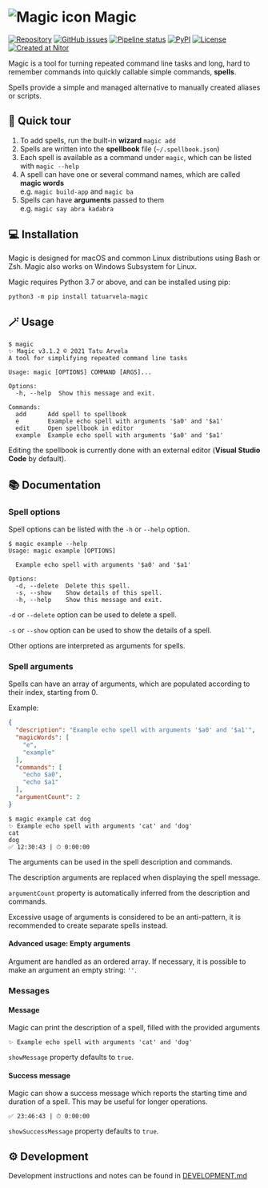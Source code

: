 # ![Magic icon](./icon.png?raw=true "Magic icon") Magic

[![Repository](https://img.shields.io/badge/repository-gray.svg?logo=github)](https://github.com/TatuArvela/magic)
[![GitHub issues](https://img.shields.io/github/issues/TatuArvela/magic)](https://github.com/TatuArvela/magic/issues)
[![Pipeline status](https://github.com/TatuArvela/magic/actions/workflows/verify.yml/badge.svg?event=push)](https://github.com/TatuArvela/magic/actions/workflows/verify.yml)
[![PyPI](https://img.shields.io/pypi/v/tatuarvela-magic)](https://pypi.org/project/tatuarvela-magic/)
[![License](https://img.shields.io/github/license/TatuArvela/magic)](https://github.com/TatuArvela/magic/blob/master/LICENSE)
[![Created at Nitor](https://img.shields.io/badge/created%20at-Nitor-informational.svg)](https://nitor.com/)

Magic is a tool for turning repeated command line tasks and long, hard to
remember commands into quickly callable simple commands, **spells**.

Spells provide a simple and managed alternative to manually created aliases or
scripts.

## 🏃 Quick tour

1. To add spells, run the built-in **wizard** `magic add`
2. Spells are written into the **spellbook** file (`~/.spellbook.json`)
3. Each spell is available as a command under `magic`, which can be listed
   with `magic --help`
4. A spell can have one or several command names, which are called **magic
   words**  
   e.g. `magic build-app` and `magic ba`
5. Spells can have **arguments** passed to them  
   e.g. `magic say abra kadabra`

## 💻 Installation

Magic is designed for macOS and common Linux distributions using Bash or Zsh.
Magic also works on Windows Subsystem for Linux.

Magic requires Python 3.7 or above, and can be installed using pip:

```console
python3 -m pip install tatuarvela-magic
```

## 🪄 Usage

```console
$ magic
✨ Magic v3.1.2 © 2021 Tatu Arvela
A tool for simplifying repeated command line tasks

Usage: magic [OPTIONS] COMMAND [ARGS]...

Options:
  -h, --help  Show this message and exit.

Commands:
  add      Add spell to spellbook
  e        Example echo spell with arguments '$a0' and '$a1'
  edit     Open spellbook in editor
  example  Example echo spell with arguments '$a0' and '$a1'
```

Editing the spellbook is currently done with an external editor (**Visual Studio
Code** by default).

## 📚 Documentation

### Spell options

Spell options can be listed with the `-h` or `--help` option.

```console
$ magic example --help
Usage: magic example [OPTIONS]

  Example echo spell with arguments '$a0' and '$a1'

Options:
  -d, --delete  Delete this spell.
  -s, --show    Show details of this spell.
  -h, --help    Show this message and exit.
```

`-d` or `--delete` option can be used to delete a spell.

`-s` or `--show` option can be used to show the details of a spell.

Other options are interpreted as arguments for spells.

### Spell arguments

Spells can have an array of arguments, which are populated according to their
index, starting from 0.

Example:

```json
{
  "description": "Example echo spell with arguments '$a0' and '$a1'",
  "magicWords": [
    "e",
    "example"
  ],
  "commands": [
    "echo $a0",
    "echo $a1"
  ],
  "argumentCount": 2
}
```

```console
$ magic example cat dog
✨ Example echo spell with arguments 'cat' and 'dog'
cat
dog
✅ 12:30:43 | ⏱ 0:00:00
```

The arguments can be used in the spell description and commands.

The description arguments are replaced when displaying the spell message.

`argumentCount` property is automatically inferred from the description and
commands.

Excessive usage of arguments is considered to be an anti-pattern, it is
recommended to create separate spells instead.

#### Advanced usage: Empty arguments

Argument are handled as an ordered array. If necessary, it is possible to make
an argument an empty string: `''`.

### Messages

#### Message

Magic can print the description of a spell, filled with the provided arguments

```console
✨ Example echo spell with arguments 'cat' and 'dog'
```

`showMessage` property defaults to `true`.

#### Success message

Magic can show a success message which reports the starting time and duration of
a spell. This may be useful for longer operations.

```console
✅ 23:46:43 | ⏱ 0:00:00
```

`showSuccessMessage` property defaults to `true`.

## ⚙️ Development

Development instructions and notes can be found
in [DEVELOPMENT.md](./DEVELOPMENT.md)
